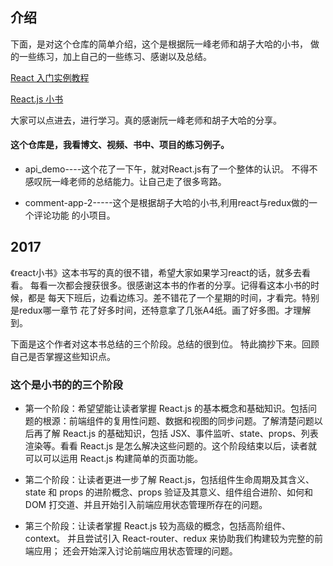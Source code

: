 ## 介绍

下面，是对这个仓库的简单介绍，这个是根据阮一峰老师和胡子大哈的小书，
做的一些练习，加上自己的一些练习、感谢以及总结。

[React 入门实例教程](http://www.ruanyifeng.com/blog/2015/03/react.html)

[React.js 小书](http://www.cnblogs.com/huzidaha/p/6603658.html)


大家可以点进去，进行学习。真的感谢阮一峰老师和胡子大哈的分享。


#### 这个仓库是，我看博文、视频、书中、项目的练习例子。

* api_demo----这个花了一下午，就对React.js有了一个整体的认识。
不得不感叹阮一峰老师的总结能力。让自己走了很多弯路。

* comment-app-2-----这个是根据胡子大哈的小书,利用react与redux做的一个评论功能
的小项目。


## 2017

《react小书》这本书写的真的很不错，希望大家如果学习react的话，就多去看看。
每看一次都会搜获很多。很感谢这本书的作者的分享。记得看这本小书的时候，都是
每天下班后，边看边练习。差不错花了一个星期的时间，才看完。特别是redux哪一章节
花了好多时间，还特意拿了几张A4纸。画了好多图。才理解到。

下面是这个作者对这本书总结的三个阶段。总结的很到位。
特此摘抄下来。回顾自己是否掌握这些知识点。

### 这个是小书的的三个阶段

* 第一个阶段：希望望能让读者掌握 React.js 的基本概念和基础知识。包括问题的根源：前端组件的复用性问题、数据和视图的同步问题。了解清楚问题以后再了解 React.js 的基础知识，包括 JSX、事件监听、state、props、列表渲染等。看看 React.js 是怎么解决这些问题的。这个阶段结束以后，读者就可以可以运用 React.js 构建简单的页面功能。

* 第二个阶段：让读者更进一步了解 React.js，包括组件生命周期及其含义、state 和 props 的进阶概念、props 验证及其意义、组件组合进阶、如何和 DOM 打交道、并且开始引入前端应用状态管理所存在的问题。

* 第三个阶段：让读者掌握 React.js 较为高级的概念，包括高阶组件、context。
并且尝试引入 React-router、redux 来协助我们构建较为完整的前端应用；
还会开始深入讨论前端应用状态管理的问题。


